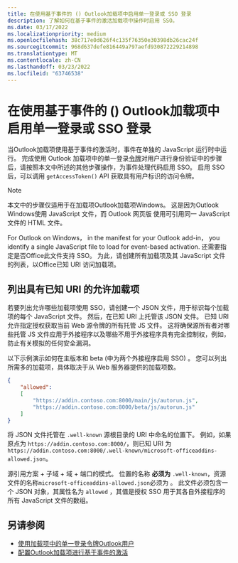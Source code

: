 ```yaml
---
title: 在使用基于事件的 () Outlook加载项中启用单一登录或 SSO 登录
description: 了解如何在基于事件的激活加载项中操作时启用 SSO。
ms.date: 03/17/2022
ms.localizationpriority: medium
ms.openlocfilehash: 38c717e0d626f4c135f76350e30398db26cac24f
ms.sourcegitcommit: 968d637defe816449a797aefd930872229214898
ms.translationtype: MT
ms.contentlocale: zh-CN
ms.lasthandoff: 03/23/2022
ms.locfileid: "63746538"
---
```

# <a name="enable-single-sign-on-sso-in-outlook-add-ins-that-use-event-based-activation"></a>在使用基于事件的 () Outlook加载项中启用单一登录或 SSO 登录

当Outlook加载项使用基于事件的激活时，事件在单独的 JavaScript 运行时中运行。 完成使用 Outlook 加载项中的单一登录[令牌](authenticate-a-user-with-an-sso-token.md)对用户进行身份验证中的步骤后，请按照本文中所述的其他步骤操作，为事件处理代码启用 SSO。 启用 SSO 后，可以调用 `getAccessToken()` API 获取具有用户标识的访问令牌。

> [!NOTE]
> 本文中的步骤仅适用于在加载项Outlook加载项Windows。 这是因为Outlook Windows使用 JavaScript 文件，而 Outlook 网页版 使用可引用同一 JavaScript 文件的 HTML 文件。

For Outlook on Windows， in the manifest for your Outlook add-in， you identify a single JavaScript file to load for event-based activation. 还需要指定是否Office此文件支持 SSO。 为此，请创建所有加载项及其 JavaScript 文件的列表，以Office已知 URI 访问加载项。

## <a name="list-allowed-add-ins-with-a-well-known-uri"></a>列出具有已知 URI 的允许加载项

若要列出允许哪些加载项使用 SSO，请创建一个 JSON 文件，用于标识每个加载项的每个 JavaScript 文件。 然后，在已知 URI 上托管该 JSON 文件。 已知 URI 允许指定授权获取当前 Web 源令牌的所有托管 JS 文件。 这将确保源所有者对哪些托管 JS 文件应用于外接程序以及哪些不用于外接程序具有完全控制权，例如，防止有关模拟的任何安全漏洞。

以下示例演示如何在主版本和 beta (中为两个外接程序启用 SSO) 。 您可以列出所需多的加载项，具体取决于从 Web 服务器提供的加载项数。

```json
{
    "allowed":
    [
        "https://addin.contoso.com:8000/main/js/autorun.js",
        "https://addin.contoso.com:8000/beta/js/autorun.js"
    ]
}
```

将 JSON 文件托管在 `.well-known` 源根目录的 URI 中命名的位置下。 例如，如果原点为 `https://addin.contoso.com:8000/`，则已知 URI 为 `https://addin.contoso.com:8000/.well-known/microsoft-officeaddins-allowed.json`。

源引用方案 + 子域 + 域 + 端口的模式。 位置的名称 **必须为** `.well-known`，资源文件的名称`microsoft-officeaddins-allowed.json`必须为 。 此文件必须包含一个 JSON 对象，其属性名为 `allowed` ，其值是授权 SSO 用于其各自外接程序的所有 JavaScript 文件的数组。

## <a name="see-also"></a>另请参阅

- [使用加载项中的单一登录令牌Outlook用户](authenticate-a-user-with-an-sso-token.md)
- [配置Outlook加载项进行基于事件的激活](autolaunch.md)
